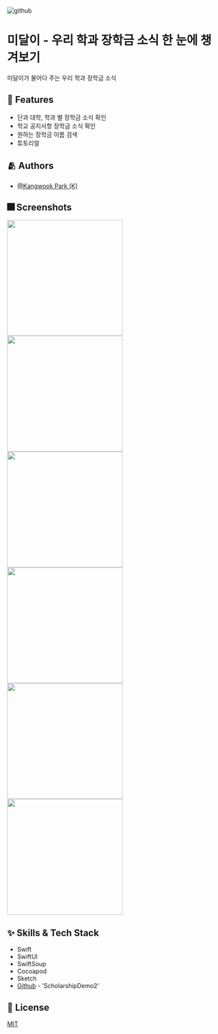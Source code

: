 ![github](https://user-images.githubusercontent.com/77043329/176679881-529e42d1-d011-420b-ac27-70dad2704541.png)


# 미달이 - 우리 학과 장학금 소식 한 눈에 챙겨보기

미달이가 물어다 주는 우리 학과 장학금 소식


## :pushpin: Features

- 단과 대학, 학과 별 장학금 소식 확인
- 학교 공지사항 장학금 소식 확인
- 원하는 장학금 이름 검색
- 튜토리얼


## :people_hugging: Authors

- [@Kangwook Park (K)](https://www.github.com/rkddnr330) 

<!-- ## :framed_picture: Demo

Insert gif or link to demo -->


## :fireworks: Screenshots


<p>
  <img src="https://user-images.githubusercontent.com/77043329/176681405-02aa4f4f-dc6e-41d3-907c-da5da5311b55.png" height="270" widht="125">
  <img src="https://user-images.githubusercontent.com/77043329/176681418-cb445904-4400-4521-8e48-d4ca89e48100.png" height="270" widht="125">
  <img src="https://user-images.githubusercontent.com/77043329/176681384-fb658f0a-0d13-4da4-b6af-62bc3fceb00e.png" height="270" widht="125">
  <img src="https://user-images.githubusercontent.com/77043329/176681428-e7c38641-f2b4-40e1-8658-a4e13737866a.png" height="270" widht="125">
  <img src="https://user-images.githubusercontent.com/77043329/176681437-6b6db23e-fe03-42dc-9ee6-9c359b346e9b.png" height="270" widht="125">
  <img src="https://user-images.githubusercontent.com/77043329/176681475-e605063e-4340-4524-814e-341ebc368cec.png" height="270" widht="125">
 </p>


## :sparkles: Skills & Tech Stack
- Swift
- SwiftUI
- SwiftSoup
- Cocoapod
- Sketch
- [Github](https://github.com/rkddnr330/SwiftPractice) - 'ScholarshipDemo2'


## :lock_with_ink_pen: License

[MIT](https://choosealicense.com/licenses/mit/)
